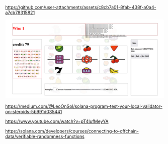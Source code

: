

https://github.com/user-attachments/assets/c8cb7a01-8fab-438f-a0a4-a7cb78315821



![](./screesnhot.png)


https://medium.com/@LeoOnSol/solana-program-test-your-local-validator-on-steroids-5b991d035441

https://www.youtube.com/watch?v=pT4IufMeyYA

https://solana.com/developers/courses/connecting-to-offchain-data/verifiable-randomness-functions
